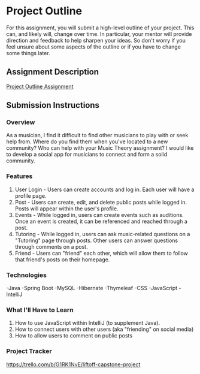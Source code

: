 # Project Outline
For this assignment, you will submit a high-level outline of your project. This can, and likely will, change over time. In particular, your mentor will provide direction and feedback to help sharpen your ideas. So don't worry if you feel unsure about some aspects of the outline or if you have to change some things later.

## Assignment Description
[Project Outline Assignment](https://education.launchcode.org/liftoff/modules/assignments/project-outline)

## Submission Instructions

### Overview
As a musician, I find it difficult to find other musicians to play with or seek help from. Where do you find them when you've located to a new community? Who can help with your Music Theory assignment? I would like to develop a social app for musicians to connect and form a solid community.
### Features
1. User Login - Users can create accounts and log in. Each user will have a profile page.
2. Post - Users can create, edit, and delete public posts while logged in. Posts will appear within the user's profile. 
3. Events - While logged in, users can create events such as auditions. Once an event is created, it can be referenced and reached through a post.
4. Tutoring - While logged in, users can ask music-related questions on a "Tutoring" page through posts. Other users can answer questions through comments on a post.
5. Friend - Users can "friend" each other, which will allow them to follow that friend's posts on their homepage.
### Technologies
-Java
-Spring Boot
-MySQL
-Hibernate
-Thymeleaf
-CSS
-JavaScript
-IntelliJ
### What I'll Have to Learn
1. How to use JavaScript within IntelliJ (to supplement Java).
2. How to connect users with other users (aka "friending" on social media)
3. How to allow users to comment on public posts
### Project Tracker
https://trello.com/b/G1RK1NvE/liftoff-capstone-project
